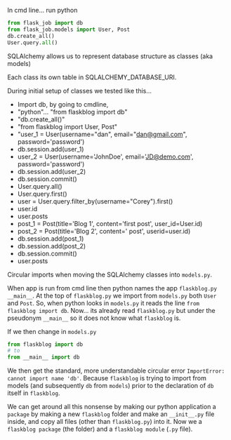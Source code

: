 In cmd line... run python

```python
from flask_job import db
from flask_job.models import User, Post
db.create_all()
User.query.all()
```


SQLAlchemy allows us to represent database structure as classes (aka models)

Each class its own table in SQLALCHEMY_DATABASE_URI.

During initial setup of classes we tested like this...

- Import db, by going to cmdline,
- "python"... "from flaskblog import db"
- "db.create_all()"
- "from flaskblog import User, Post"
- "user_1 = User(username="dan", email="dan@gmail.com", password='password')
- db.session.add(user_1)
- user_2 = User(username='JohnDoe', email='JD@demo.com', password='password')
- db.session.add(user_2)
- db.session.commit()
- User.query.all()
- User.query.first()
- user = User.query.filter_by(username="Corey").first()
- user.id
- user.posts
- post_1 = Post(title='Blog 1', content='first post', user_id=User.id)
- post_2 = Post(title='Blog 2', content=' post', userid=user.id)
- db.session.add(post_1)
- db.session.add(post_2)
- db.session.commit()
- user.posts


Circular imports when moving the SQLAlchemy classes into `models.py`.

When app is run from cmd line then python names the app `flaskblog.py` `__main__`. At the top of `flaskblog.py` we import from `models.py` both `User` and `Post`. So, when python looks in `models.py` it reads the line `from flaskblog import db`. Now... its already read `flaskblog.py` but under the pseudonym `__main__` so it does not know what `flaskblog` is.

If we then change in `models.py`

```python
from flaskblog import db
# to
from __main__ import db
```

We then get the standard, more understandable circular error `ImportError: cannot import name 'db'`. Because `flaskblog` is trying to import from models (and subsequently `db` from `models`) prior to the declaration of `db` itself in `flaskblog`.

We can get around all this nonsense by making our python application a `package` by making a new `flaskblog` folder and make an `__init__.py` file inside, and copy all files (other than `flaskblog.py`) into it. Now we a `flaskblog package` (the folder) and a `flaskblog module` (`.py` file).
